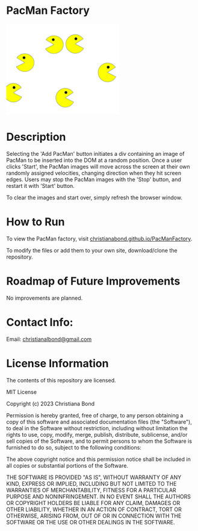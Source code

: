 # PacMan Factory
<img src="PacMan.png" width='300' />

# Description
Selecting the 'Add PacMan' button initiates a div containing an image of PacMan to be inserted into the DOM at a random position.
Once a user clicks 'Start', the PacMan images will move across the screen at their own randomly assigned velocities, changing direction when they hit screen edges. Users may stop the PacMan images with the 'Stop' button, and restart it with 'Start' button.

To clear the images and start over, simply refresh the browser window.

# How to Run
To view the PacMan factory, visit <a href="https://christianabond.github.io/PacManFactory">christianabond.github.io/PacManFactory</a>.

To modify the files or add them to your own site, download/clone the repository. 

# Roadmap of Future Improvements
No improvements are planned.

# Contact Info:
Email: <a href="mailto:christianalbond@gmail.com"> christianalbond@gmail.com </a>

# License Information
The contents of this repository are licensed.

MIT License

Copyright (c) 2023 Christiana Bond

Permission is hereby granted, free of charge, to any person obtaining a copy of this software and associated documentation files (the "Software"), to deal in the Software without restriction, including without limitation the rights to use, copy, modify, merge, publish, distribute, sublicense, and/or sell copies of the Software, and to permit persons to whom the Software is furnished to do so, subject to the following conditions:

The above copyright notice and this permission notice shall be included in all copies or substantial portions of the Software.

THE SOFTWARE IS PROVIDED "AS IS", WITHOUT WARRANTY OF ANY KIND, EXPRESS OR IMPLIED, INCLUDING BUT NOT LIMITED TO THE WARRANTIES OF MERCHANTABILITY, FITNESS FOR A PARTICULAR PURPOSE AND NONINFRINGEMENT. IN NO EVENT SHALL THE AUTHORS OR COPYRIGHT HOLDERS BE LIABLE FOR ANY CLAIM, DAMAGES OR OTHER LIABILITY, WHETHER IN AN ACTION OF CONTRACT, TORT OR OTHERWISE, ARISING FROM, OUT OF OR IN CONNECTION WITH THE SOFTWARE OR THE USE OR OTHER DEALINGS IN THE SOFTWARE.
